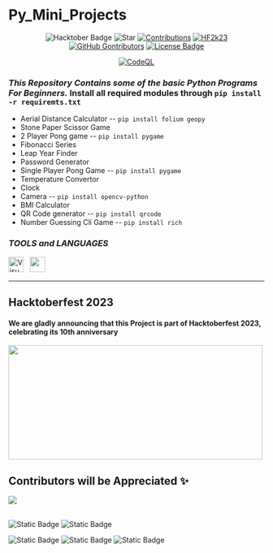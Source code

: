 # Py_Mini_Projects  

<div align="center">

<img src="https://img.shields.io/badge/Hacktoberfest-2023-blue" alt="Hacktober Badge"/>
 <img src="https://img.shields.io/static/v1?label=%F0%9F%8C%9F&message=If you like it&color=800080" alt="Star"/>
 <a href="https://github.com/InvisiblePro/" ><img src="https://img.shields.io/badge/Contributions-Welcome-violet.svg?logo=github" alt="Contributions" /></a>
 <a href="https://github.com/InvisiblePro/" ><img src="https://img.shields.io/badge/Hacktoberfest--Accepted-blue" alt="HF2k23" /></a>
 
 
 <a href="https://github.com/InvisiblePro/Py_Mini_Projects/graphs/contributors">
 <img alt="GitHub Gontributors" src="https://img.shields.io/github/contributors/InvisiblePro/Py_Mini_Projects?color=00008b"></a>
 <a href="https://github.com/InvisiblePro/Py_Mini_Projects/blob/master/LICENSE"><img src="https://img.shields.io/github/license/InvisiblePro/Py_Mini_Projects?color=00bfff" alt="License Badge"/></a>
 
[![CodeQL](https://github.com/InvisiblePro/Py_Mini_Projects/actions/workflows/codeql.yml/badge.svg)](https://github.com/InvisiblePro/Py_Mini_Projects/actions/workflows/codeql.yml)

</div>


### _This Repository Contains some of the basic Python Programs For Beginners._ Install all required modules through `pip install -r requiremts.txt`


- Aerial Distance Calculator -- `pip install folium geopy`
- Stone Paper Scissor Game
- 2 Player Pong game -- `pip install pygame`
- Fibonacci Series
- Leap Year Finder
- Password Generator
- Single Player Pong Game -- `pip install pygame`
- Temperature Convertor 
- Clock
- Camera -- `pip install opencv-python`
- BMI Calculator
- QR Code generator -- `pip install qrcode`
- Number Guessing Cli Game -- `pip install rich`

### *TOOLS and LANGUAGES* 

[<img alt="Visual Studio Code" src="https://cdn.icon-icons.com/icons2/2107/PNG/512/file_type_vscode_icon_130084.png" width="30px" />](https://code.visualstudio.com/) &nbsp;  [<img src="https://cdn.iconscout.com/icon/free/png-256/python-3521655-2945099.png" width="30px" />](https://www.python.org/)

<hr>

## Hacktoberfest 2023
#### We are gladly announcing that this Project is part of Hacktoberfest 2023, celebrating its 10th anniversary
<img src="https://hacktoberfest.com/_next/static/media/opengraph.e5fafe07.png" width=500 height="225"/>

## Contributors will be Appreciated ✨

<a href="https://github.com/InvisiblePro/CV_Projects/graphs/contributors">
  <img src="https://contrib.rocks/image?repo=InvisiblePro/Py_Mini_Projects" />
</a>


<br>
<br/>


![Static Badge](https://img.shields.io/badge/Language-Python-blue?logo=python)
![Static Badge](https://img.shields.io/badge/Hacktoberfest--Accepted-cyan)


![Static Badge](https://img.shields.io/badge/Owner-InvisiblePro-purple?logo=github)
![Static Badge](https://img.shields.io/badge/Collaborator-Idhant--6-lightblue?logo=github)
![Static Badge](https://img.shields.io/badge/Collaborator-MrB141107-lightblue?logo=github)

